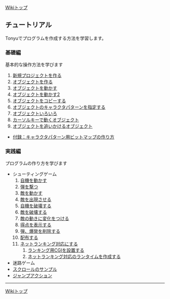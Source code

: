 [Wikiトップ](./)

## チュートリアル
Tonyuでプログラムを作成する方法を学習します。

### 基礎編

基本的な操作方法を学びます

1. [新規プロジェクトを作る](./tr-basic01)
1. [オブジェクトを作る](./tr-basic02)
1. [オブジェクトを動かす](./tr-basic03)
1. [オブジェクトを動かす2](./tr-basic04)
1. [オブジェクトをコピーする](./tr-basic05)
1. [オブジェクトのキャラクタパターンを指定する](./tr-basic06)
1. [オブジェクトいろいろ](./tr-basic07)
1. [カーソルキーで動くオブジェクト](./tr-basic08)
1. [オブジェクトを追いかけるオブジェクト](./tr-basic09)
- [付録：キャラクタパターン用ビットマップの作り方](./tr-basic99)

### 実践編

プログラムの作り方を学びます

- シューティングゲーム
  1. [自機を動かす](./tr-stg01)
  1. [弾を撃つ](./tr-stg02)
  1. [敵を動かす](./tr-stg03)
  1. [敵を出現させる](./tr-stg04)
  1. [自機を破壊する](./tr-stg05)
  1. [敵を破壊する](./tr-stg06)
  1. [敵の動きに変化をつける](./tr-stg07)
  1. [得点を表示する](./tr-stg08)
  1. [弾、爆発を削除する](./tr-stg09)
  1. [配布する](./tr-stg10)
  1. [ネットランキング対応にする](./tr-stg11)
     1. [ランキング用CGIを設置する](./tr-stg11-1)
     1. [ネットランキング対応のランタイムを作成する](./tr-stg11-2)
- 迷路ゲーム
- [スクロールのサンプル](./html/jump/jump_html/html/HID00000001.htm)
- [ジャンプアクション](./html/scroll/html/HID00000001.htm)

***

[Wikiトップ](./)

